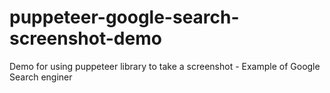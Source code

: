 # puppeteer-google-search-screenshot-demo
Demo for using puppeteer library to take a screenshot - Example of Google Search enginer

